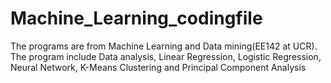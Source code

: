 # Machine_Learning_codingfile
The programs are from Machine Learning and Data mining(EE142 at UCR). The program include Data analysis, Linear Regression, Logistic Regression, Neural Network, K-Means Clustering and Principal Component Analysis

